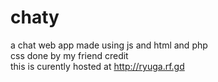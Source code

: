 # chaty
a chat web app made using js and html and php 
<br>css done by my friend credit <br> this is curently hosted at http://ryuga.rf.gd
